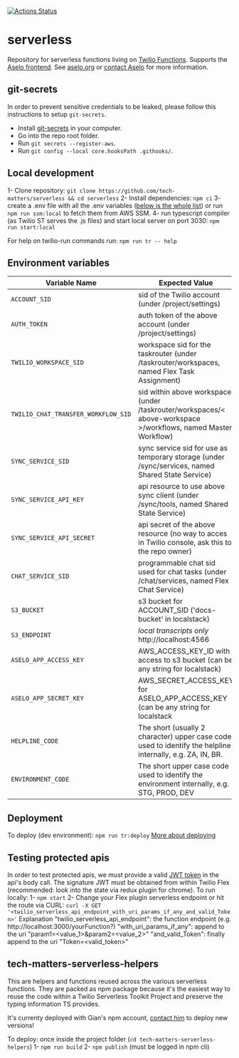 [![Actions Status](https://github.com/tech-matters/serverless/workflows/serverless-ci/badge.svg)](https://github.com/tech-matters/serverless/actions)

# serverless

Repository for serverless functions living on [Twilio Functions](https://www.twilio.com/docs/runtime/functions). Supports the [Aselo frontend](https://www.twilio.com/docs/flex/developer/plugins). See [aselo.org](https://aselo.org/) or [contact Aselo](https://aselo.org/contact-us/) for more information.

## git-secrets

In order to prevent sensitive credentials to be leaked, please follow this instructions to setup `git-secrets`.

- Install [git-secrets](https://github.com/awslabs/git-secrets) in your computer.
- Go into the repo root folder.
- Run `git secrets --register-aws`.
- Run `git config --local core.hooksPath .githooks/`.

## Local development

1- Clone repository:
`git clone https://github.com/tech-matters/serverless && cd serverless`
2- Install dependencies:
`npm ci`
3- create a .env file with all the .env variables ([below is the whole list](#environment-variables)) or run `npm run ssm:local` to fetch them from AWS SSM.
4- run typescript compiler (as Twilio ST serves the .js files) and start local server on port 3030:
`npm run start:local`

For help on twilio-run commands run:
`npm run tr -- help`

## Environment variables

| Variable Name                       | Expected Value                                                                                                 |
| ----------------------------------- | -------------------------------------------------------------------------------------------------------------- |
| `ACCOUNT_SID`                       | sid of the Twilio account (under /project/settings)                                                            |
| `AUTH_TOKEN`                        | auth token of the above account (under /project/settings)                                                      |
| `TWILIO_WORKSPACE_SID`              | workspace sid for the taskrouter (under /taskrouter/workspaces, named Flex Task Assignment)                    |
| `TWILIO_CHAT_TRANSFER_WORKFLOW_SID` | sid within above workspace (under /taskrouter/workspaces/< above-workspace >/workflows, named Master Workflow) |
| `SYNC_SERVICE_SID`                  | sync service sid for use as temporary storage (under /sync/services, named Shared State Service)               |
| `SYNC_SERVICE_API_KEY`              | api resource to use above sync client (under /sync/tools, named Shared State Service)                          |
| `SYNC_SERVICE_API_SECRET`           | api secret of the above resource (no way to acces in Twilio console, ask this to the repo owner)               |
| `CHAT_SERVICE_SID`                  | programmable chat sid used for chat tasks (under /chat/services, named Flex Chat Service)                      |
| `S3_BUCKET`                         | s3 bucket for ACCOUNT_SID ('docs-bucket' in localstack)                                                        |
| `S3_ENDPOINT`                       | _local transcripts only_ http://localhost:4566                                                                 |
| `ASELO_APP_ACCESS_KEY`              | AWS_ACCESS_KEY_ID with access to s3 bucket (can be any string for localstack)                                  |
| `ASELO_APP_SECRET_KEY`              | AWS_SECRET_ACCESS_KEY for ASELO_APP_ACCESS_KEY (can be any string for localstack                               |
| `HELPLINE_CODE`                     | The short (usually 2 character) upper case code used to identify the helpline internally, e.g. ZA, IN, BR.     |
| `ENVIRONMENT_CODE`                  | The short upper case code used to identify the environment internally, e.g. STG, PROD, DEV                     |

## Deployment

To deploy (dev environment): `npm run tr:deploy`
[More about deploying](https://www.twilio.com/docs/labs/serverless-toolkit/deploying)

## Testing protected apis

In order to test protected apis, we must provide a valid [JWT token](https://github.com/twilio/twilio-flex-token-validator) in the api's body call.
The signature JWT must be obtained from within Twilio Flex (recommended: look into the state via redux plugin for chrome).
To run locally:
1- `npm start`
2- Change your Flex plugin serverless endpoint or hit the route via CURL:
`curl -X GET '<twilio_serverless_api_endpoint_with_uri_params_if_any_and_valid_Token>'`
Explanation
"twilio_serverless_api_endpoint": the function endpoint (e.g. http://localhost:3000/yourFunction?)
"with_uri_params_if_any": append to the uri "param1=<value_1>&param2=<value_2>"
"and_valid_Token": finally append to the uri "Token=<valid_token>"

## tech-matters-serverless-helpers

This are helpers and functions reused across the various serverless functions.
They are packed as npm package because it's the easiest way to reuse the code within a Twilio Serverless Toolkit Project and preserve the typing information TS provides.

It's currenty deployed with Gian's npm account, [contact him](https://github.com/GPaoloni) to deploy new versions!

To deploy:
once inside the project folder (`cd tech-matters-serverless-helpers`)
1- `npm run build`
2- `npm publish` (must be logged in npm cli)
